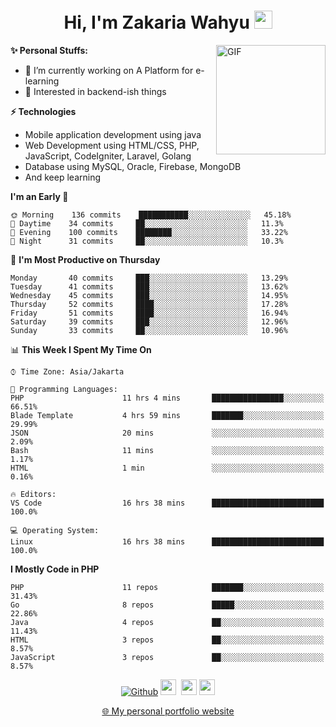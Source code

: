 <h1 align="center">Hi, I'm Zakaria Wahyu <img src="https://github.com/TheDudeThatCode/TheDudeThatCode/blob/master/Assets/Hi.gif" width="29px"></h1>

<img align="right" alt="GIF" height="175px" src="https://www.nayakapratama.co.id/wp-content/uploads/2019/07/Website-Maintenance.gif" />

**✨ Personal Stuffs:**
- 🔭 I’m currently working on A Platform for e-learning 
- 🌱 Interested in backend-ish things

**⚡ Technologies**
- Mobile application development using java
- Web Development using HTML/CSS, PHP, JavaScript, CodeIgniter, Laravel, Golang
- Database using MySQL, Oracle, Firebase, MongoDB
- And keep learning

<!--START_SECTION:waka-->
**I'm an Early 🐤** 

```text
🌞 Morning    136 commits    ███████████░░░░░░░░░░░░░░   45.18% 
🌆 Daytime    34 commits     ██░░░░░░░░░░░░░░░░░░░░░░░   11.3% 
🌃 Evening    100 commits    ████████░░░░░░░░░░░░░░░░░   33.22% 
🌙 Night      31 commits     ██░░░░░░░░░░░░░░░░░░░░░░░   10.3%

```
📅 **I'm Most Productive on Thursday** 

```text
Monday       40 commits     ███░░░░░░░░░░░░░░░░░░░░░░   13.29% 
Tuesday      41 commits     ███░░░░░░░░░░░░░░░░░░░░░░   13.62% 
Wednesday    45 commits     ███░░░░░░░░░░░░░░░░░░░░░░   14.95% 
Thursday     52 commits     ████░░░░░░░░░░░░░░░░░░░░░   17.28% 
Friday       51 commits     ████░░░░░░░░░░░░░░░░░░░░░   16.94% 
Saturday     39 commits     ███░░░░░░░░░░░░░░░░░░░░░░   12.96% 
Sunday       33 commits     ██░░░░░░░░░░░░░░░░░░░░░░░   10.96%

```


📊 **This Week I Spent My Time On** 

```text
⌚︎ Time Zone: Asia/Jakarta

💬 Programming Languages: 
PHP                      11 hrs 4 mins       ████████████████░░░░░░░░░   66.51% 
Blade Template           4 hrs 59 mins       ███████░░░░░░░░░░░░░░░░░░   29.99% 
JSON                     20 mins             ░░░░░░░░░░░░░░░░░░░░░░░░░   2.09% 
Bash                     11 mins             ░░░░░░░░░░░░░░░░░░░░░░░░░   1.17% 
HTML                     1 min               ░░░░░░░░░░░░░░░░░░░░░░░░░   0.16%

🔥 Editors: 
VS Code                  16 hrs 38 mins      █████████████████████████   100.0%

💻 Operating System: 
Linux                    16 hrs 38 mins      █████████████████████████   100.0%

```

**I Mostly Code in PHP** 

```text
PHP                      11 repos            ███████░░░░░░░░░░░░░░░░░░   31.43% 
Go                       8 repos             █████░░░░░░░░░░░░░░░░░░░░   22.86% 
Java                     4 repos             ██░░░░░░░░░░░░░░░░░░░░░░░   11.43% 
HTML                     3 repos             ██░░░░░░░░░░░░░░░░░░░░░░░   8.57% 
JavaScript               3 repos             ██░░░░░░░░░░░░░░░░░░░░░░░   8.57%

```



<!--END_SECTION:waka-->

<p align="center">
<a href="https://github.com/zakariawahyu" target="_blank"><img alt="Github" src="https://img.shields.io/badge/GitHub-%2312100E.svg?&style=for-the-badge&logo=Github&logoColor=white" /></a>
<a href="https://www.twitter.com/_zakariawahyu"><img src="https://img.shields.io/badge/twitter-%231DA1F2.svg?&style=for-the-badge&logo=twitter&logoColor=white" height=25></a> 
<a href="https://www.linkedin.com/in/zakariawahyu"><img src="https://img.shields.io/badge/linkedin-%230077B5.svg?&style=for-the-badge&logo=linkedin&logoColor=white" height=25></a> 
<a href="https://www.instagram.com/_zakariawahyu"><img src="https://img.shields.io/badge/instagram-%23E4405F.svg?&style=for-the-badge&logo=instagram&logoColor=white" height=25></a></p>
<p align="center"><a href="https://www.zakariawahyu.com">🌐 My personal portfolio website</a></p>
